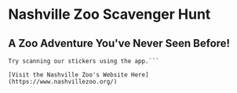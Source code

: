 # **Nashville Zoo Scavenger Hunt**

## A Zoo Adventure You've Never Seen Before!

```With the Nashville Zoo Scavenger Hunt, you'll be able to have a whole new zoo experience. Travel around the zoo and quiz yourself on what you've learned. Experience the animals in a whole new way with Augmented Reality.
Try scanning our stickers using the app.```

[Visit the Nashville Zoo's Website Here](https://www.nashvillezoo.org/) 

 
